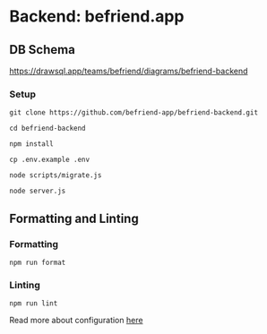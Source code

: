 # Backend: befriend.app

## DB Schema

https://drawsql.app/teams/befriend/diagrams/befriend-backend

### Setup

`git clone https://github.com/befriend-app/befriend-backend.git`

`cd befriend-backend`

`npm install`

`cp .env.example .env`

`node scripts/migrate.js`

`node server.js`

## Formatting and Linting

### Formatting

`npm run format`


### Linting

`npm run lint`

Read more about configuration [here](https://eslint.org/docs/latest/use/configure/)
